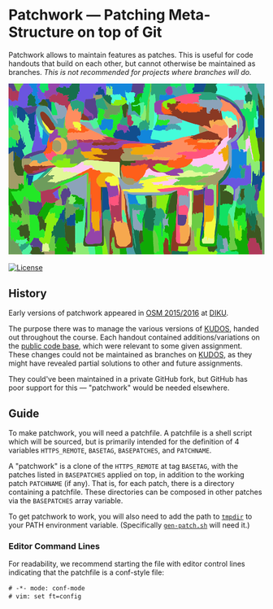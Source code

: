 # Patchwork — Patching Meta-Structure on top of Git

Patchwork allows to maintain features as patches. This is useful for code
handouts that build on each other, but cannot otherwise be maintained as
branches. _This is not recommended for projects where branches will do._

![Some Patchwork](logo.png
  "Image license: CC0; Source: https://pixabay.com/en/colorful-colourful-art-modern-1788518/")

[![License](https://img.shields.io/badge/license-EUPL%20v1.1-blue.svg)](https://github.com/DIKU-EDU/patchwork/blob/master/LICENSE.md)

## History

Early versions of patchwork appeared in [OSM
2015/2016](http://web.archive.org/web/20161116162814/http://kurser.ku.dk/course/ndaa04029u/2015-2016)
at [DIKU](http://diku.dk/).

The purpose there was to manage the various versions of
[KUDOS](https://github.com/DIKU-EDU/kudos), handed out throughout the course.
Each handout contained additions/variations on the [public code
base](https://github.com/DIKU-EDU/kudos), which were relevant to some given
assignment. These changes could not be maintained as branches on
[KUDOS](https://github.com/DIKU-EDU/kudos), as they might have revealed partial
solutions to other and future assignments.

They could've been maintained in a private GitHub fork, but GitHub has poor
support for this — "patchwork" would be needed elsewhere.

## Guide

To make patchwork, you will need a patchfile. A patchfile is a shell script
which will be sourced, but is primarily intended for the definition of 4
variables `HTTPS_REMOTE`, `BASETAG`, `BASEPATCHES`, and `PATCHNAME`.

A "patchwork" is a clone of the `HTTPS_REMOTE` at tag `BASETAG`, with the
patches listed in `BASEPATCHES` applied on top, in addition to the working
patch `PATCHNAME` (if any). That is, for each patch, there is a directory
containing a patchfile. These directories can be composed in other patches via
the `BASEPATCHES` array variable.

To get patchwork to work, you will also need to add the path to
[`tmpdir`](https://github.com/oleks/tmpdir) to your PATH environment variable.
(Specifically [`gen-patch.sh`](src/gen-patch.sh) will need it.)

### Editor Command Lines

For readability, we recommend starting the file with editor control lines
indicating that the patchfile is a conf-style file:

````
# -*- mode: conf-mode
# vim: set ft=config
````
